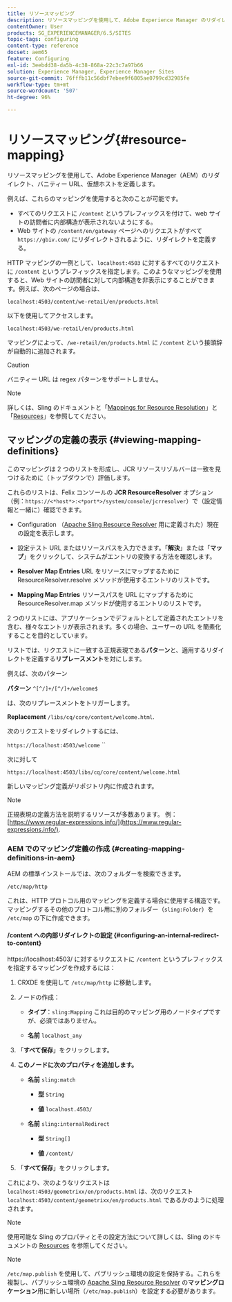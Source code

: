 ```yaml
---
title: リソースマッピング
description: リソースマッピングを使用して、Adobe Experience Manager のリダイレクト、バニティー URL、仮想ホストを定義する方法について説明します。
contentOwner: User
products: SG_EXPERIENCEMANAGER/6.5/SITES
topic-tags: configuring
content-type: reference
docset: aem65
feature: Configuring
exl-id: 3eebdd38-da5b-4c38-868a-22c3c7a97b66
solution: Experience Manager, Experience Manager Sites
source-git-commit: 76fffb11c56dbf7ebee9f6805ae0799cd32985fe
workflow-type: tm+mt
source-wordcount: '507'
ht-degree: 96%

---
```


# リソースマッピング{#resource-mapping}

リソースマッピングを使用して、Adobe Experience Manager（AEM）のリダイレクト、バニティー URL、仮想ホストを定義します。

例えば、これらのマッピングを使用すると次のことが可能です。

* すべてのリクエストに `/content` というプレフィックスを付けて、web サイトの訪問者に内部構造が表示されないようにする。
* Web サイトの `/content/en/gateway` ページへのリクエストがすべて `https://gbiv.com/` にリダイレクトされるように、リダイレクトを定義する。

HTTP マッピングの一例として、`localhost:4503` に対するすべてのリクエストに `/content` というプレフィックスを指定します。このようなマッピングを使用すると、Web サイトの訪問者に対して内部構造を非表示にすることができます。例えば、次のページの場合は、

`localhost:4503/content/we-retail/en/products.html`

以下を使用してアクセスします。

`localhost:4503/we-retail/en/products.html`

マッピングによって、`/we-retail/en/products.html` に `/content` という接頭辞が自動的に追加されます。

>[!CAUTION]
>
>バニティー URL は regex パターンをサポートしません。

>[!NOTE]
>
>詳しくは、Sling のドキュメントと「[Mappings for Resource Resolution](https://sling.apache.org/documentation/the-sling-engine/mappings-for-resource-resolution.html)」と「[Resources](https://sling.apache.org/documentation/the-sling-engine/resources.html)」を参照してください。

## マッピングの定義の表示 {#viewing-mapping-definitions}

このマッピングは 2 つのリストを形成し、JCR リソースリゾルバーは一致を見つけるために（トップダウンで）評価します。

これらのリストは、Felix コンソールの **JCR ResourceResolver** オプション（例：`https://<*host*>:<*port*>/system/console/jcrresolver`）で（設定情報と一緒に）確認できます。

* Configuration
（[Apache Sling Resource Resolver](/help/sites-deploying/osgi-configuration-settings.md#apacheslingresourceresolver) 用に定義された）現在の設定を表示します。

* 設定テスト
URL またはリソースパスを入力できます。「**解決**」または「**マップ**」をクリックして、システムがエントリの変換する方法を確認します。

* **Resolver Map Entries**
URL をリソースにマップするために ResourceResolver.resolve メソッドが使用するエントリのリストです。

* **Mapping Map Entries**
リソースパスを URL にマップするために ResourceResolver.map メソッドが使用するエントリのリストです。

2 つのリストには、アプリケーションでデフォルトとして定義されたエントリを含む、様々なエントリが表示されます。多くの場合、ユーザーの URL を簡素化することを目的としています。

リストでは、リクエストに一致する正規表現である&#x200B;**パターン**&#x200B;と、適用するリダイレクトを定義する&#x200B;**リプレースメント**&#x200B;を対にします。

例えば、次のパターン

**パターン** `^[^/]+/[^/]+/welcome$`

は、次のリプレースメントをトリガーします。

**Replacement** `/libs/cq/core/content/welcome.html`.

次のリクエストをリダイレクトするには、

`https://localhost:4503/welcome` ``

次に対して

`https://localhost:4503/libs/cq/core/content/welcome.html`

新しいマッピング定義がリポジトリ内に作成されます。

>[!NOTE]
>
>正規表現の定義方法を説明するリソースが多数あります。 例： [https://www.regular-expressions.info/](https://www.regular-expressions.info/).

### AEM でのマッピング定義の作成 {#creating-mapping-definitions-in-aem}

AEM の標準インストールでは、次のフォルダーを検索できます。

`/etc/map/http`

これは、HTTP プロトコル用のマッピングを定義する場合に使用する構造です。マッピングするその他のプロトコル用に別のフォルダー（`sling:Folder`）を `/etc/map` の下に作成できます。

#### /content への内部リダイレクトの設定 {#configuring-an-internal-redirect-to-content}

https://localhost:4503/ に対するリクエストに `/content` というプレフィックスを指定するマッピングを作成するには：

1. CRXDE を使用して `/etc/map/http` に移動します。

1. ノードの作成：

   * **タイプ**：`sling:Mapping`
これは目的のマッピング用のノードタイプですが、必須ではありません。

   * **名前** `localhost_any`

1. 「**すべて保存**」をクリックします。
1. **このノードに次のプロパティを追加します。**

   * **名前** `sling:match`

      * **型** `String`

      * **値** `localhost.4503/`

   * **名前** `sling:internalRedirect`

      * **型** `String[]`

      * **値** `/content/`

1. 「**すべて保存**」をクリックします。

これにより、次のようなリクエストは
`localhost:4503/geometrixx/en/products.html`
は、次のリクエスト
`localhost:4503/content/geometrixx/en/products.html`
であるかのように処理されます。

>[!NOTE]
>
>使用可能な Sling のプロパティとその設定方法について詳しくは、Sling のドキュメントの [Resources](https://sling.apache.org/documentation/the-sling-engine/resources.html) を参照してください。

>[!NOTE]
>
>`/etc/map.publish` を使用して、パブリッシュ環境の設定を保持する。これらを複製し、パブリッシュ環境の [Apache Sling Resource Resolver](/help/sites-deploying/osgi-configuration-settings.md#apacheslingresourceresolver) の&#x200B;**マッピングロケーション**&#x200B;用に新しい場所（`/etc/map.publish`）を設定する必要があります。
